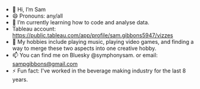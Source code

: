 - 👋 Hi, I’m Sam
- 😄 Pronouns: any/all 
- 🌱 I’m currently learning how to code and analyse data.
- Tableau account: https://public.tableau.com/app/profile/sam.gibbons5947/vizzes
- 👀 My hobbies include playing music, playing video games, and finding a way to merge these two aspects into one creative hobby.
- 📫 You can find me on Bluesky @symphonysam. or email: sampgibbons@gmail.com
- ⚡ Fun fact: I've worked in the beverage making industry for the last 8 years. 


<!---
SymphonySam/SymphonySam is a ✨ special ✨ repository because its `README.md` (this file) appears on your GitHub profile.
You can click the Preview link to take a look at your changes.
--->
